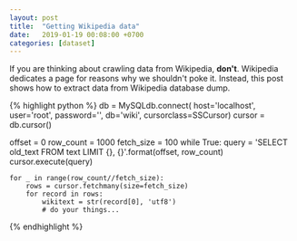 ```yaml
---
layout: post
title:  "Getting Wikipedia data"
date:   2019-01-19 00:08:00 +0700
categories: [dataset]
---
```


If you are thinking about crawling data from Wikipedia, **don't**. Wikipedia dedicates a page for reasons why we shouldn't poke it. Instead, this post shows how to extract data from Wikipedia database dump.

{% highlight python %}
db = MySQLdb.connect(
    host='localhost', 
    user='root', 
    password='', 
    db='wiki', 
    cursorclass=SSCursor)
cursor = db.cursor()

offset = 0
row_count = 1000
fetch_size = 100
while True:
    query = 'SELECT old_text FROM text LIMIT {}, {}'.format(offset, row_count)
    cursor.execute(query)

    for _ in range(row_count//fetch_size):
        rows = cursor.fetchmany(size=fetch_size)
        for record in rows:
            wikitext = str(record[0], 'utf8')
            # do your things...
{% endhighlight %}
